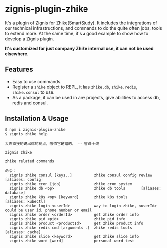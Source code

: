 # zignis-plugin-zhike

It's a plugin of Zignis for Zhike(SmartStudy). It includes the integrations of our technical infrastructions, and commands to do the quite often jobs, tools to extend more. At the same time, it's a good example to show how to develop a Zignis plugin.

**It's customized for just company Zhike internal use, it can not be used elsewhere.**

## Features

- Easy to use commands.
- Register a `zhike` object to REPL, it has `zhike.db`, `zhike.redis`, `zhike.consul` to use.
- As a package, it can be used in any projects, give abilities to access db, redis and consul.

## Installation & Usage

```
$ npm i zignis-plugin-zhike
$ zignis zhike help

大声直接的说出你的观点，哪怕它是错的。 -- 智课十诫

zignis zhike

zhike related commands

命令：
  zignis zhike consul [keys..]          zhike consul config review [aliases: config]
  zignis zhike cron [job]               zhike cron system
  zignis zhike db <op>                  zhike db tools       [aliases: database]
  zignis zhike k8s <op> [keyword]       zhike k8s tools       [aliases: kubectl]
  zignis zhike login <userId>           way to login zhike, <userId> could be user id, phone number or email
  zignis zhike order <orderId>          get zhike order info
  zignis zhike pid <pid>                zhike pid info
  zignis zhike product <productId>      get zhike product info
  zignis zhike redis cmd [arguments..]  zhike redis tools       [aliases: cache]
  zignis zhike slice <keyword>          get zhike slice info
  zignis zhike word [word]              personal word test
```